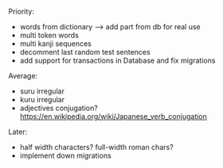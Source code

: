 Priority:
- words from dictionary --> add part from db for real use
- multi token words
- multi kanji sequences
- decomment last random test sentences
- add support for transactions in Database and fix migrations

Average:
- suru irregular
- kuru irregular
- adjectives conjugation? https://en.wikipedia.org/wiki/Japanese_verb_conjugation

Later:
- half width characters? full-width roman chars?
- implement down migrations
